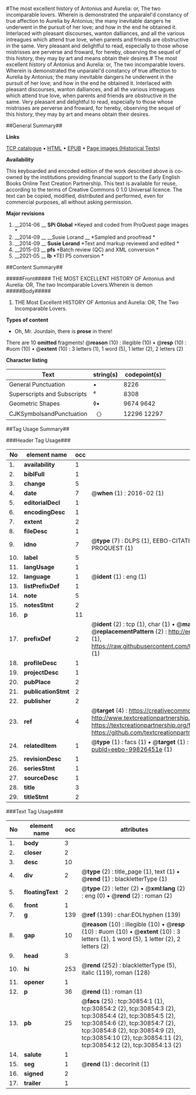 #The most excellent history of Antonius and Aurelia: or, The two incomparable lovers. Wherein is demonstrated the unparalel'd constancy of true affection to Aurelia by Antonius; the many inevitable dangers he underwent in the pursuit of her love; and how in the end he obtained it. Interlaced with pleasant discourses, wanton dalliances, and all the various intreagues which attend true love, when parents and friends are obstructive in the same. Very pleasant and delightful to read, especially to those whose mistrisses are perverse and froward, for hereby, observing the sequel of this history, they may by art and means obtain their desires.#
The most excellent history of Antonius and Aurelia: or, The two incomparable lovers. Wherein is demonstrated the unparalel'd constancy of true affection to Aurelia by Antonius; the many inevitable dangers he underwent in the pursuit of her love; and how in the end he obtained it. Interlaced with pleasant discourses, wanton dalliances, and all the various intreagues which attend true love, when parents and friends are obstructive in the same. Very pleasant and delightful to read, especially to those whose mistrisses are perverse and froward, for hereby, observing the sequel of this history, they may by art and means obtain their desires.

##General Summary##

**Links**

[TCP catalogue](http://www.ota.ox.ac.uk/tcp/)  • 
[HTML](http://tei.it.ox.ac.uk/tcp/Texts-HTML/free/A51/A51455.html)  • 
[EPUB](http://tei.it.ox.ac.uk/tcp/Texts-EPUB/free/A51/A51455.epub) • 
[Page images (Historical Texts)](https://historicaltexts.jisc.ac.uk/eebo-99826451e)

**Availability**

This keyboarded and encoded edition of the work described above is co-owned by the
    institutions providing financial support to the Early English Books Online Text Creation
    Partnership. This text is available for reuse, according to the terms of  Creative Commons 0 1.0 Universal
    licence. The text can be copied, modified, distributed and performed, even for commercial
    purposes, all without asking permission.

**Major revisions**

1. __2014-06 __ __SPi Global__ *Keyed and coded from ProQuest page images *
1. __2014-09 __ __Susie Lorand __ *Sampled and proofread *
1. __2014-09 __ __Susie Lorand__ *Text and markup reviewed and edited *
1. __2015-03 __ __pfs__ *Batch review (QC) and XML conversion *
1. __2021-05 __ __lb__ *TEI P5 conversion *

##Content Summary##

#####Front#####
THE MOST EXCELLENT HISTORY OF Antonius and Aurelia: OR, The two Incomparable Lovers.Wherein is demon
#####Body#####

1. THE Most Excellent HISTORY OF Antonius and Aurelia: OR, The Two Incomparable Lovers.

**Types of content**

  * Oh, Mr. Jourdain, there is **prose** in there!

There are 10 **omitted** fragments! 
 @__reason__ (10) : illegible (10)  •  @__resp__ (10) : #uom (10)  •  @__extent__ (10) : 3 letters (1), 1 word (5), 1 letter (2), 2 letters (2)

**Character listing**


|Text|string(s)|codepoint(s)|
|---|---|---|
|General Punctuation|•|8226|
|Superscripts             and Subscripts|⁴|8308|
|Geometric Shapes|◊▪|9674 9642|
|CJKSymbolsandPunctuation|〈〉|12296 12297|

##Tag Usage Summary##

###Header Tag Usage###

|No|element name|occ|attributes|
|---|---|---|---|
|1.|__availability__|1||
|2.|__biblFull__|1||
|3.|__change__|5||
|4.|__date__|7| @__when__ (1) : 2016-02 (1)|
|5.|__editorialDecl__|1||
|6.|__encodingDesc__|1||
|7.|__extent__|2||
|8.|__fileDesc__|1||
|9.|__idno__|7| @__type__ (7) : DLPS (1), EEBO-CITATION (1), VID (1), EEBO-PROQUEST (1), STC (2), PROQUEST (1)|
|10.|__label__|5||
|11.|__langUsage__|1||
|12.|__language__|1| @__ident__ (1) : eng (1)|
|13.|__listPrefixDef__|1||
|14.|__note__|5||
|15.|__notesStmt__|2||
|16.|__p__|11||
|17.|__prefixDef__|2| @__ident__ (2) : tcp (1), char (1)  •  @__matchPattern__ (2) : ([0-9\-]+):([0-9IVX]+) (1), (.+) (1)  •  @__replacementPattern__ (2) : http://eebo.chadwyck.com/downloadtiff?vid=$1&page=$2 (1), https://raw.githubusercontent.com/textcreationpartnership/Texts/master/tcpchars.xml#$1 (1)|
|18.|__profileDesc__|1||
|19.|__projectDesc__|1||
|20.|__pubPlace__|2||
|21.|__publicationStmt__|2||
|22.|__publisher__|2||
|23.|__ref__|4| @__target__ (4) : https://creativecommons.org/publicdomain/zero/1.0/ (1), http://www.textcreationpartnership.org/docs/. (1), https://textcreationpartnership.org/faq/#faq05 (1), https://github.com/textcreationpartnership (1)|
|24.|__relatedItem__|1| @__type__ (1) : facs (1)  •  @__target__ (1) : https://data.historicaltexts.jisc.ac.uk/view?pubId=eebo-99826451e (1)|
|25.|__revisionDesc__|1||
|26.|__seriesStmt__|1||
|27.|__sourceDesc__|1||
|28.|__title__|3||
|29.|__titleStmt__|2||


###Text Tag Usage###

|No|element name|occ|attributes|
|---|---|---|---|
|1.|__body__|3||
|2.|__closer__|2||
|3.|__desc__|10||
|4.|__div__|2| @__type__ (2) : title_page (1), text (1)  •  @__rend__ (1) : blackletterType (1)|
|5.|__floatingText__|2| @__type__ (2) : letter (2)  •  @__xml:lang__ (2) : eng (0)  •  @__rend__ (2) : roman (2)|
|6.|__front__|1||
|7.|__g__|139| @__ref__ (139) : char:EOLhyphen (139)|
|8.|__gap__|10| @__reason__ (10) : illegible (10)  •  @__resp__ (10) : #uom (10)  •  @__extent__ (10) : 3 letters (1), 1 word (5), 1 letter (2), 2 letters (2)|
|9.|__head__|3||
|10.|__hi__|253| @__rend__ (252) : blackletterType (5), italic (119), roman (128)|
|11.|__opener__|1||
|12.|__p__|36| @__rend__ (1) : roman (1)|
|13.|__pb__|25| @__facs__ (25) : tcp:30854:1 (1), tcp:30854:2 (2), tcp:30854:3 (2), tcp:30854:4 (2), tcp:30854:5 (2), tcp:30854:6 (2), tcp:30854:7 (2), tcp:30854:8 (2), tcp:30854:9 (2), tcp:30854:10 (2), tcp:30854:11 (2), tcp:30854:12 (2), tcp:30854:13 (2)|
|14.|__salute__|1||
|15.|__seg__|1| @__rend__ (1) : decorInit (1)|
|16.|__signed__|2||
|17.|__trailer__|1||
